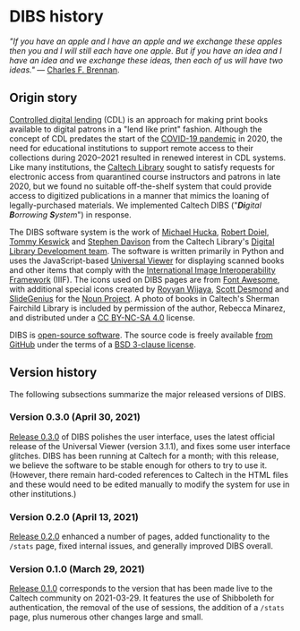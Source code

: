 # DIBS history

_"If you have an apple and I have an apple and we exchange these apples then you and I will still each have one apple. But if you have an idea and I have an idea and we exchange these ideas, then each of us will have two ideas."_ &mdash; [Charles F. Brennan](https://quoteinvestigator.com/2011/12/13/swap-ideas/).


## Origin story

[Controlled digital lending](https://en.wikipedia.org/wiki/Controlled_digital_lending) (CDL) is an approach for making print books available to digital patrons in a "lend like print" fashion. Although the concept of CDL predates the start of the [COVID-19 pandemic](https://www.who.int/emergencies/diseases/novel-coronavirus-2019) in 2020, the need for educational institutions to support remote access to their collections during 2020–2021 resulted in renewed interest in CDL systems. Like many institutions, the [Caltech Library](https://www.library.caltech.edu) sought to satisfy requests for electronic access from quarantined course instructors and patrons in late 2020, but we found no suitable off-the-shelf system that could provide access to digitized publications in a manner that mimics the loaning of legally-purchased materials.  We implemented Caltech DIBS ("_**Di**gital **B**orrowing **S**ystem_") in response.

The DIBS software system is the work of <a href="https://github.com/mhucka">Michael Hucka</a>, <a href="https://github.com/rsdoiel">Robert Doiel</a>, <a href="https://github.com/t4k">Tommy Keswick</a> and <a href="https://github.com/nosivads">Stephen Davison</a> from the Caltech Library's <a href="https://www.library.caltech.edu/staff?&field_directory_department%5B0%5D=754">Digital Library Development team</a>. The software is written primarily in Python and uses the JavaScript-based <a href="http://universalviewer.io">Universal Viewer</a> for displaying scanned books and other items that comply with the [International Image Interoperability Framework](https://iiif.io) (IIIF).  The icons used on DIBS pages are from <a href="https://fontawesome.com">Font Awesome</a>, with additional special icons created by <a href="https://thenounproject.com/roywj/">Royyan Wijaya</a>, <a href="https://thenounproject.com/thezyna/">Scott Desmond</a> and <a href="https://thenounproject.com/slidegenius">SlideGenius</a> for the <a href="https://thenounproject.com">Noun Project</a>. A photo of books in Caltech's Sherman Fairchild Library is included by permission of the author, Rebecca Minarez, and distributed under a [CC BY-NC-SA 4.0](http://creativecommons.org/licenses/by-nc-sa/4.0/?ref=chooser-v1) license.

DIBS is <a href="https://en.wikipedia.org/wiki/Open-source_software">open-source software</a>. The source code is freely available <a href="https://github.com/caltechlibrary/dibs">from GitHub</a> under the terms of a <a href="https://github.com/caltechlibrary/dibs/blob/main/LICENSE">BSD 3-clause license</a>.


## Version history

The following subsections summarize the major released versions of DIBS.

### Version 0.3.0 (April 30, 2021)

[Release 0.3.0](https://github.com/caltechlibrary/dibs/releases/tag/v0.3.0) of DIBS polishes the user interface, uses the latest official release of the Universal Viewer (version 3.1.1), and fixes some user interface glitches. DIBS has been running at Caltech for a month; with this release, we believe the software to be stable enough for others to try to use it. (However, there remain hard-coded references to Caltech in the HTML files and these would need to be edited manually to modify the system for use in other institutions.)


### Version 0.2.0 (April 13, 2021)

[Release 0.2.0](https://github.com/caltechlibrary/dibs/releases/tag/v0.2.0) enhanced a number of pages, added functionality to the `/stats` page, fixed internal issues, and generally improved DIBS overall.


### Version 0.1.0 (March 29, 2021)

[Release 0.1.0](https://github.com/caltechlibrary/dibs/releases/tag/v0.1.0) corresponds to the version that has been made live to the Caltech community on 2021-03-29. It features the use of Shibboleth for authentication, the removal of the use of sessions, the addition of a `/stats` page, plus numerous other changes large and small.

